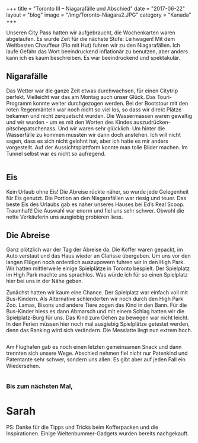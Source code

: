 +++
title = "Toronto III – Niagarafälle und Abschied"
date = "2017-06-22"
layout = "blog"
image = "/img/Toronto-Niagara2.JPG"
category = "Kanada"
+++

Unseren City Pass hatten wir aufgebraucht, die Wochenkarten waren abgelaufen. Es wurde Zeit für die nächste Stufe: Leihwagen! Mit dem Weltbesten Chauffeur (Flo mit Hut) fuhren wir zu den Niagarafällen. Ich laufe Gefahr das Wort beeindruckend inflationär zu benutzen, aber anders kann ich es kaum beschreiben. Es war beeindruckend und spektakulär. 

<!--more-->

<h2>Nigarafälle</h2>	

Das Wetter war die ganze Zeit etwas durchwachsen, für einen Citytrip perfekt. Vielleicht war das am Montag auch unser Glück. Das Touri-Programm konnte weiter durchgezogen werden. Bei der Bootstour mit den roten Regenmänteln war noch nicht so viel los, so dass wir direkt Plätze bekamen und nicht zerquetscht wurden. Die Wassermassen waren gewaltig und wir wurden - um es mit den Worten des Kindes auszudrücken- pitschepatschenass. Und wir waren sehr glücklich. Um hinter die Wasserfälle zu kommen mussten wir dann doch anstehen. Ich will nicht sagen, dass es sich nicht gelohnt hat, aber ich hatte es mir anders vorgestellt. Auf der Aussichtsplattform konnte man tolle Bilder machen. Im Tunnel selbst war es nicht so aufregend. 

<div class="blog-post-gallery">
<div><img src="/img/Toronto-Niagara1.JPG" alt=""></div>
<div><img src="/img/Toronto-Niagara2.JPG" alt=""></div>
<div><img src="/img/Toronto-Niagara3.JPG" alt=""></div>
<div><img src="/img/Toronto-Niagara4.JPG" alt=""></div>
<div><img src="/img/Toronto-Niagara5.JPG" alt=""></div>
<div><img src="/img/Toronto-Niagara6.JPG" alt=""></div>
<div><img src="/img/Toronto-Niagara7.JPG" alt=""></div>
</div>

<h2>Eis</h2>

Kein Urlaub ohne Eis! Die Abreise rückte näher, so wurde jede Gelegenheit für Eis genutzt. Die Portion an den Niagarafällen war riesig und teuer. Das beste Eis des Urlaubs gab es naher unseres Hauses bei Ed’s Real Scoop. Traumhaft! Die Auswahl war enorm und fiel uns sehr schwer. Obwohl die nette Verkäuferin uns ausgiebig probieren liess. 

<h2>Die Abreise</h2>

Ganz plötzlich war der Tag der Abreise da. Die Koffer waren gepackt, im Auto verstaut und das Haus wieder an Clarisse übergeben. Um uns vor den langen Flügen noch ordentlich auszupowern fuhren wir in den High Park. Wir hatten mittlerweile einige Spielplätze in Toronto bespielt. Der Spielplatz im High Park machte uns sprachlos. Was würde ich für so einen Spielplatz hier bei uns in der Nähe geben. 

Zunächst hatten wir kaum eine Chance. Der Spielplatz war einfach voll mit Bus-Kindern. Als Alternative schlenderten wir noch durch den High Park Zoo. Lamas, Bisons und andere Tiere zogen das Kind in den Bann. Für die Bus-Kinder hiess es dann Abmarsch und mit einem Schlag hatten wir die Spielplatz-Burg für uns. Das Kind zum Gehen zu bewegen war nicht leicht. In den Ferien müssen hier noch mal ausgiebig Spielplätze getestet werden, denn das Ranking wird sich verändern. Die Messlatte liegt nun extrem hoch. 

<img src="/img/Toronto-Spielplatz.JPG" alt="">

Am Flughafen gab es noch einen letzten gemeinsamen Snack und dann trennten sich unsere Wege. Abschied nehmen fiel nicht nur Patenkind und Patentante sehr schwer, sondern uns allen. Es gibt aber auf jeden Fall ein Wiedersehen. 

<img src="/img/Toronto-Park.JPG" alt="">

### Bis zum nächsten Mal, 

<h1 class="signature">Sarah</h1>

PS: Danke für die Tipps und Tricks beim Kofferpacken und die Inspirationen. Einige Weltenbummer-Gadgets wurden bereits nachgekauft. 
